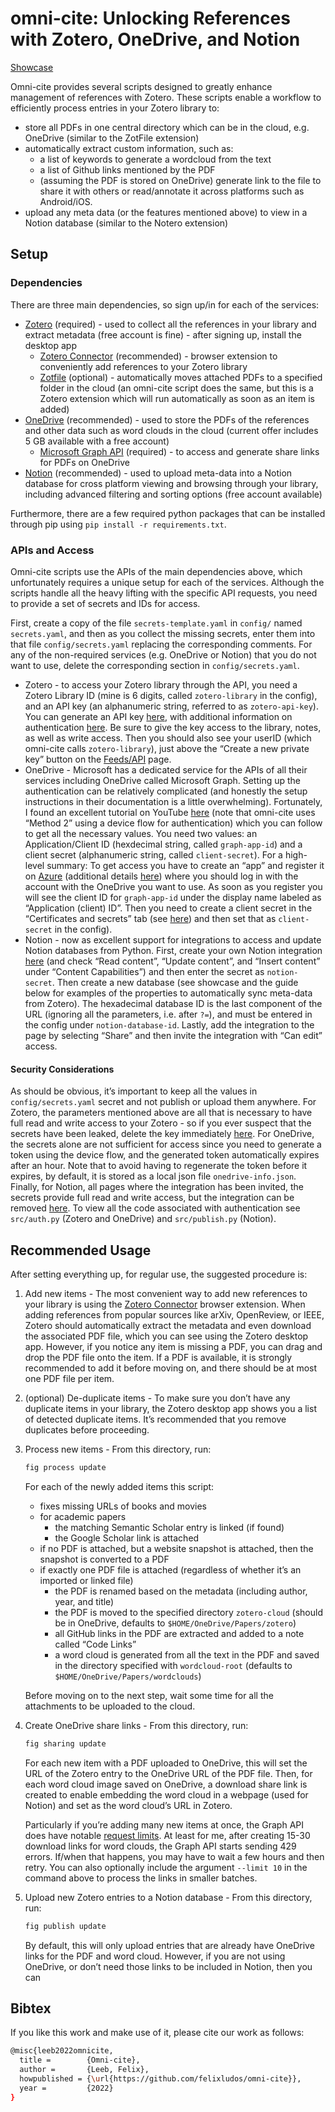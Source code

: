 # omni-cite: Unlocking References with Zotero, OneDrive, and Notion

[Showcase](https://felixludos.notion.site/f1ba985954544885af4c5fbf0c9de3d5)

Omni-cite provides several scripts designed to greatly enhance management of references with Zotero. These scripts enable a workflow to efficiently process entries in your Zotero library to: 

- store all PDFs in one central directory which can be in the cloud, e.g. OneDrive (similar to the ZotFile extension)
- automatically extract custom information, such as:
    - a list of keywords to generate a wordcloud from the text
    - a list of Github links mentioned by the PDF
    - (assuming the PDF is stored on OneDrive) generate link to the file to share it with others or read/annotate it across platforms such as Android/iOS.
- upload any meta data (or the features mentioned above) to view in a Notion database (similar to the Notero extension)

## Setup

### Dependencies

There are three main dependencies, so sign up/in for each of the services:

- [Zotero](https://www.zotero.org/) (required) - used to collect all the references in your library and extract metadata (free account is fine) - after signing up, install the desktop app
    - [Zotero Connector](https://www.zotero.org/download/connectors) (recommended) - browser extension to conveniently add references to your Zotero library
    - [Zotfile](http://zotfile.com/) (optional) - automatically moves attached PDFs to a specified folder in the cloud (an omni-cite script does the same, but this is a Zotero extension which will run automatically as soon as an item is added)
- [OneDrive](https://www.microsoft.com/en-ww/microsoft-365/onedrive/online-cloud-storage) (recommended) - used to store the PDFs of the references and other data such as word clouds in the cloud (current offer includes 5 GB available with a free account)
    - [Microsoft Graph API](https://docs.microsoft.com/en-us/graph/use-the-api) (required) - to access and generate share links for PDFs on OneDrive
- [Notion](https://www.notion.so/) (recommended) - used to upload meta-data into a Notion database for cross platform viewing and browsing through your library, including advanced filtering and sorting options (free account available)

Furthermore, there are a few required python packages that can be installed through pip using `pip install -r requirements.txt`.

### APIs and Access

Omni-cite scripts use the APIs of the main dependencies above, which unfortunately requires a unique setup for each of the services. Although the scripts handle all the heavy lifting with the specific API requests, you need to provide a set of secrets and IDs for access.

First, create a copy of the file `secrets-template.yaml` in `config/` named `secrets.yaml`, and then as you collect the missing secrets, enter them into that file `config/secrets.yaml` replacing the corresponding comments. For any of the non-required services (e.g. OneDrive or Notion) that you do not want to use, delete the corresponding section in `config/secrets.yaml`.

- Zotero - to access your Zotero library through the API, you need a Zotero Library ID (mine is 6 digits, called `zotero-library` in the config), and an API key (an alphanumeric string, referred to as `zotero-api-key`). You can generate an API key [here](https://www.zotero.org/settings/keys/new), with additional information on authentication [here](https://www.zotero.org/support/dev/web_api/v3/basics). Be sure to give the key access to the library, notes, as well as write access. Then you should also see your userID (which omni-cite calls `zotero-library`), just above the “Create a new private key” button on the [Feeds/API](https://www.zotero.org/settings/keys) page.
- OneDrive - Microsoft has a dedicated service for the APIs of all their services including OneDrive called Microsoft Graph. Setting up the authentication can be relatively complicated (and honestly the setup instructions in their documentation is a little overwhelming). Fortunately, I found an excellent tutorial on YouTube [here](https://www.youtube.com/watch?v=1Jyd7SA-0kI) (note that omni-cite uses “Method 2” using a device flow for authentication) which you can follow to get all the necessary values. You need two values: an Application/Client ID (hexdecimal string, called `graph-app-id`) and a client secret (alphanumeric string, called `client-secret`). 
For a high-level summary: To get access you have to create an “app” and register it on [Azure](https://portal.azure.com/) (additional details [here](https://docs.microsoft.com/en-us/azure/active-directory/develop/quickstart-register-app#register-an-application)) where you should log in with the account with the OneDrive you want to use. As soon as you register you will see the client ID for `graph-app-id` under the display name labeled as “Application (client) ID”. Then you need to create a client secret in the “Certificates and secrets” tab (see [here](https://docs.microsoft.com/en-us/azure/active-directory/develop/quickstart-register-app#add-a-client-secret)) and then set that as `client-secret` in the config).
- Notion - now as excellent support for integrations to access and update Notion databases from Python. First, create your own Notion integration [here](https://www.notion.so/my-integrations) (and check “Read content”, “Update content”, and “Insert content” under “Content Capabilities”) and then enter the secret as `notion-secret`. Then create a new database (see showcase and the guide below for examples of the properties to automatically sync meta-data from Zotero). The hexadecimal database ID is the last component of the URL (ignoring all the parameters, i.e. after `?=`), and must be entered in the config under `notion-database-id`. Lastly, add the integration to the page by selecting “Share” and then invite the integration with “Can edit” access.

#### Security Considerations

As should be obvious, it’s important to keep all the values in `config/secrets.yaml` secret and not publish or upload them anywhere. For Zotero, the parameters mentioned above are all that is necessary to have full read and write access to your Zotero - so if you ever suspect that the secrets have been leaked, delete the key immediately [here](https://www.zotero.org/settings/keys). For OneDrive, the secrets alone are not sufficient for access since you need to generate a token using the device flow, and the generated token automatically expires after an hour. Note that to avoid having to regenerate the token before it expires, by default, it is stored as a local json file `onedrive-info.json`. Finally, for Notion, all pages where the integration has been invited, the secrets provide full read and write access, but the integration can be removed [here](https://www.notion.so/my-integrations). To view all the code associated with authentication see `src/auth.py` (Zotero and OneDrive) and `src/publish.py` (Notion).

## Recommended Usage

After setting everything up, for regular use, the suggested procedure is:

1. Add new items - The most convenient way to add new references to your library is using the [Zotero Connector](https://www.zotero.org/download/connectors) browser extension. When adding references from popular sources like arXiv, OpenReview, or IEEE, Zotero should automatically extract the metadata and even download the associated PDF file, which you can see using the Zotero desktop app. However, if you notice any item is missing a PDF, you can drag and drop the PDF file onto the item. If a PDF is available, it is strongly recommended to add it before moving on, and there should be at most one PDF file per item.
2. (optional) De-duplicate items - To make sure you don’t have any duplicate items in your library, the Zotero desktop app shows you a list of detected duplicate items. It’s recommended that you remove duplicates before proceeding.
3. Process new items - From this directory, run:
    
    ```python
    fig process update
    ```
    
    For each of the newly added items this script:
    
    - fixes missing URLs of books and movies
    - for academic papers
        - the matching Semantic Scholar entry is linked (if found)
        - the Google Scholar link is attached
    - if no PDF is attached, but a website snapshot is attached, then the snapshot is converted to a PDF
    - if exactly one PDF file is attached (regardless of whether it’s an imported or linked file)
        - the PDF is renamed based on the metadata (including author, year, and title)
        - the PDF is moved to the specified directory `zotero-cloud` (should be in OneDrive, defaults to `$HOME/OneDrive/Papers/zotero`)
        - all GitHub links in the PDF are extracted and added to a note called “Code Links”
        - a word cloud is generated from all the text in the PDF and saved in the directory specified with `wordcloud-root` (defaults to `$HOME/OneDrive/Papers/wordclouds`)
    
    Before moving on to the next step, wait some time for all the attachments to be uploaded to the cloud.
    
4. Create OneDrive share links - From this directory, run:
    
    ```bash
    fig sharing update
    ```
    
    For each new item with a PDF uploaded to OneDrive, this will set the URL of the Zotero entry to the OneDrive URL of the PDF file. Then, for each word cloud image saved on OneDrive, a download share link is created to enable embedding the word cloud in a webpage (used for Notion) and set as the word cloud’s URL in Zotero.
    
    Particularly if you’re adding many new items at once, the Graph API does have notable [request limits](https://docs.microsoft.com/en-us/graph/throttling). At least for me, after creating 15-30 download links for word clouds, the Graph API starts sending 429 errors. If/when that happens, you may have to wait a few hours and then retry. You can also optionally include the argument `--limit 10` in the command above to process the links in smaller batches.
    
5. Upload new Zotero entries to a Notion database - From this directory, run:
    
    ```bash
    fig publish update
    ```
    
    By default, this will only upload entries that are already have OneDrive links for the PDF and word cloud. However, if you are not using OneDrive, or don’t need those links to be included in Notion, then you can 


## Bibtex

If you like this work and make use of it, please cite our work as follows:

```bash
@misc{leeb2022omnicite,
  title =        {Omni-cite},
  author =       {Leeb, Felix},
  howpublished = {\url{https://github.com/felixludos/omni-cite}},
  year =         {2022}
}
```